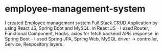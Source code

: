 # employee-management-system

I created Employee management system Full Stack CRUD Application by using React JS, Spring Boot and MySQL.
in React JS - I used Router, Functional Component, Hooks, axios for fetch backend APIs response.
in Spring Boot - I used Spring JPA, Spring Web, MySQL driver -> controller, Service, Respository layers.

